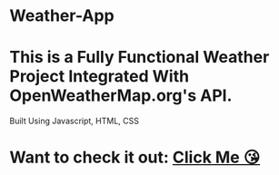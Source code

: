 # Weather-App
# This is a Fully Functional Weather Project Integrated With OpenWeatherMap.org's API.
Built Using Javascript, HTML, CSS

# Want to check it out: <a href= "https://openweathermap.org"> Click Me 😘</a> 
